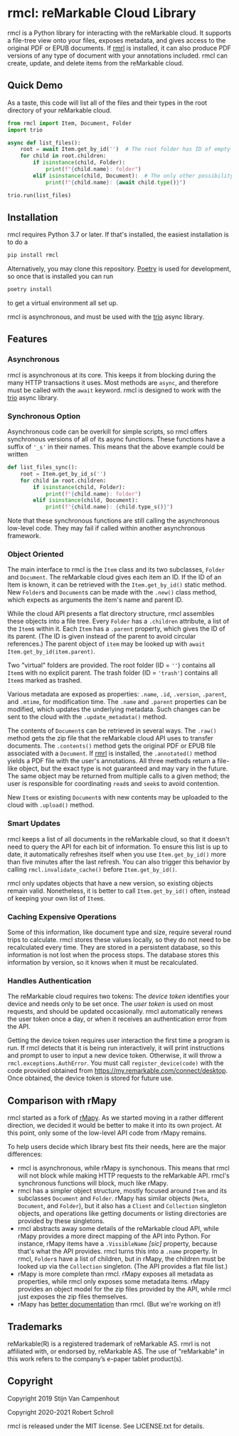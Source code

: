 # rmcl: reMarkable Cloud Library

rmcl is a Python library for interacting with the reMarkable cloud.  It
supports a file-tree view onto your files, exposes metadata, and gives
access to the original PDF or EPUB documents.  If
[rmrl](https://github.com/rschroll/rmrl) is installed, it can also
produce PDF versions of any type of document with your annotations
included.  rmcl can create, update, and delete items from the
reMarkable cloud.

## Quick Demo

As a taste, this code will list all of the files and their types in the
root directory of your reMarkable cloud.
```python
from rmcl import Item, Document, Folder
import trio

async def list_files():
    root = await Item.get_by_id('')  # The root folder has ID of empty string
    for child in root.children:
        if isinstance(child, Folder):
            print(f"{child.name}: folder")
        elif isinstance(child, Document):  # The only other possibility
            print(f"{child.name}: {await child.type()}")

trio.run(list_files)
```

## Installation

rmcl requires Python 3.7 or later.  If that's installed, the easiest
installation is to do a
```bash
pip install rmcl
```
Alternatively, you may clone this repository.
[Poetry](https://python-poetry.org/) is used for development, so once
that is installed you can run
```bash
poetry install
```
to get a virtual environment all set up.

rmcl is asynchronous, and must be used with the
[trio](https://trio.readthedocs.io/en/stable/) async library.

## Features

### Asynchronous

rmcl is asynchronous at its core.  This keeps it from blocking during the
many HTTP transactions it uses.  Most methods are `async`, and therefore
must be called with the `await` keyword.  rmcl is designed to work with
the [trio](https://trio.readthedocs.io/en/stable/) async library.

### Synchronous Option

Asynchronous code can be overkill for simple scripts, so rmcl offers
synchronous versions of all of its async functions.  These functions
have a suffix of `'_s'` in their names.  This means that the above
example could be written
```python
def list_files_sync():
    root = Item.get_by_id_s('')
    for child in root.children:
        if isinstance(child, Folder):
            print(f"{child.name}: folder")
        elif isinstance(child, Document):
            print(f"{child.name}: {child.type_s()}")
```
Note that these synchronous functions are still calling the asynchronous
low-level code.  They may fail if called within another asynchronous
framework.

### Object Oriented

The main interface to rmcl is the `Item` class and its two subclasses,
`Folder` and `Document`.  The reMarkable cloud gives each item an ID.
If the ID of an Item is known, it can be retrieved with the
`Item.get_by_id()` static method.  New `Folder`s and `Document`s can be
made with the `.new()` class method, which expects as arguments the item's
name and parent ID.

While the cloud API presents a flat directory structure, rmcl assembles
these objects into a file tree.  Every `Folder` has a `.children` attribute,
a list of the `Item`s within it.  Each `Item` has a `.parent` property,
which gives the ID of its parent.  (The ID is given instead of the parent to avoid circular references.)  The parent object of `item` may be looked up
with `await Item.get_by_id(item.parent)`.

Two "virtual" folders are provided.  The root folder (ID = `''`) contains
all `Item`s with no explicit parent.  The trash folder (ID = `'trash'`)
contains all `Item`s marked as trashed.

Various metadata are exposed as properties: `.name`, `.id`, `.version`,
`.parent`, and `.mtime`, for modification time.  The `.name` and `.parent`
properties can be modified, which updates the underlying metadata.  Such
changes can be sent to the cloud with the `.update_metadata()` method.

The contents of `Document`s can be retrieved in several ways.  The
`.raw()` method gets the zip file that the reMarkable cloud API uses
to transfer documents.  The `.contents()` method gets the original PDF
or EPUB file associated with a `Document`.  If
[rmrl](https://github.com/rschroll/rmrl) is installed, the `.annotated()`
method yields a PDF file with the user's annotations.  All three methods
return a file-like object, but the exact type is not guaranteed and may
vary in the future.  The same object may be returned from multiple calls
to a given method; the user is responsible for coordinating `read`s and
`seek`s to avoid contention.

New `Item`s or existing `Document`s with new contents may be uploaded to
the cloud with `.upload()` method.

### Smart Updates

rmcl keeps a list of all documents in the reMarkable cloud, so that it
doesn't need to query the API for each bit of information.  To ensure
this list is up to date, it automatically refreshes itself when you use
`Item.get_by_id()` more than five minutes after the last refresh.  You
can also trigger this behavior by calling `rmcl.invalidate_cache()`
before `Item.get_by_id()`.

rmcl only updates objects that have a new version, so existing objects
remain valid.  Nonetheless, it is better to call `Item.get_by_id()`
often, instead of keeping your own list of `Item`s.

### Caching Expensive Operations

Some of this information, like document type and size, require several
round trips to calculate.  rmcl stores these values locally, so they do
not need to be recalculated every time.  They are stored in a persistent
database, so this information is not lost when the process stops.  The
database stores this information by version, so it knows when it must be
recalculated.

### Handles Authentication

The reMarkable cloud requires two tokens: The *device token* identifies
your device and needs only to be set once.  The *user token* is used on
most requests, and should be updated occasionally.  rmcl automatically
renews the user token once a day, or when it receives an authentication
error from the API.

Getting the device token requires user interaction the first time a
program is run.  If rmcl detects that it is being run interactively, it
will print instructions and prompt to user to input a new device token.
Otherwise, it will throw a `rmcl.exceptions.AuthError`.  You must call
`register_device(code)` with the code provided obtained from
https://my.remarkable.com/connect/desktop.  Once obtained, the device
token is stored for future use.

## Comparison with rMapy

rmcl started as a fork of [rMapy](https://github.com/subutux/rmapy).
As we started moving in a rather different direction, we decided it
would be better to make it into its own project.  At this point, only
some of the low-level API code from rMapy remains.

To help users decide which library best fits their needs, here are the
major differences:
- rmcl is asynchronous, while rMapy is synchonous.  This means that
  rmcl will not block while making HTTP requests to the reMarkable API.
  rmcl's synchronous functions will block, much like rMapy.
- rmcl has a simpler object structure, mostly focused around `Item` and
  its subclasses `Document` and `Folder`.  rMapy has similar objects
  (`Meta`, `Document`, and `Folder`), but it also has a `Client` and
  `Collection` singleton objects, and operations like getting documents
  or listing directories are provided by these singletons.
- rmcl abstracts away some details of the reMarkable cloud API, while
  rMapy provides a more direct mapping of the API into Python.  For
  instance, rMapy items have a `.VissibleName` _[sic]_ property, because
  that's what the API provides.  rmcl turns this into a `.name` property.
  In rmcl, `Folder`s have a list of children, but in rMapy, the children
  must be looked up via the `Collection` singleton.  (The API provides
  a flat file list.)
- rMapy is more complete than rmcl.  rMapy exposes all metadata as
  properties, while rmcl only exposes some metadata items.  rMapy provides
  an object model for the zip files provided by the API, while rmcl just
  exposes the zip files themselves.
- rMapy has [better documentation](https://rmapy.readthedocs.io/en/latest/)
  than rmcl.  (But we're working on it!)

## Trademarks

reMarkable(R) is a registered trademark of reMarkable AS. rmrl is not
affiliated with, or endorsed by, reMarkable AS. The use of "reMarkable" in
this work refers to the company’s e-paper tablet product(s).

## Copyright

Copyright 2019 Stijn Van Campenhout

Copyright 2020-2021 Robert Schroll

rmcl is released under the MIT license.  See LICENSE.txt for details.
